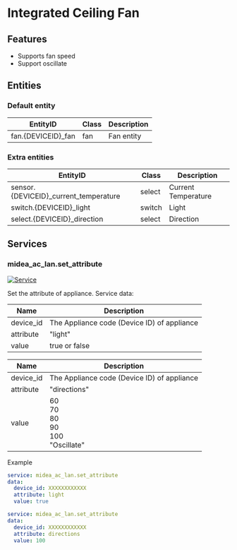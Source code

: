 # Integrated Ceiling Fan
## Features
- Supports fan speed
- Support oscillate

## Entities
### Default entity
| EntityID           | Class | Description |
|--------------------|-------|-------------|
| fan.{DEVICEID}_fan | fan   | Fan entity  |

### Extra entities

| EntityID                              | Class  | Description         |
|---------------------------------------|--------|---------------------|
| sensor.{DEVICEID}_current_temperature | select | Current Temperature |
| switch.{DEVICEID}_light               | switch | Light               |
| select.{DEVICEID}_direction           | select | Direction           |

## Services

### midea_ac_lan.set_attribute

[![Service](https://my.home-assistant.io/badges/developer_call_service.svg)](https://my.home-assistant.io/redirect/developer_call_service/?service=midea_ac_lan.set_attribute)

Set the attribute of appliance. Service data:

| Name      | Description                                 |
|-----------|---------------------------------------------|
| device_id | The Appliance code (Device ID) of appliance |
| attribute | "light"                                     |
| value     | true or false                               |

| Name      | Description                                     |
|-----------|-------------------------------------------------|
| device_id | The Appliance code (Device ID) of appliance     |
| attribute | "directions"                                    |
| value     | 60<br/>70<br/>80<br/>90<br/>100<br/>"Oscillate" |


Example
```yaml
service: midea_ac_lan.set_attribute
data:
  device_id: XXXXXXXXXXXX
  attribute: light
  value: true
```

```yaml
service: midea_ac_lan.set_attribute
data:
  device_id: XXXXXXXXXXXX
  attribute: directions
  value: 100
```